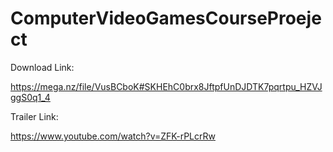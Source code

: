 ﻿# ComputerVideoGamesCourseProeject

Download Link:

https://mega.nz/file/VusBCboK#SKHEhC0brx8JftpfUnDJDTK7pqrtpu_HZVJggS0q1_4

Trailer Link:

https://www.youtube.com/watch?v=ZFK-rPLcrRw



